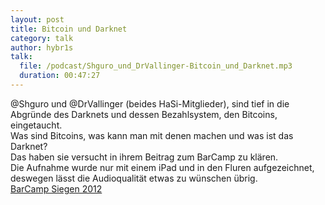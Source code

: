 ```yaml
---
layout: post
title: Bitcoin und Darknet
category: talk
author: hybr1s
talk:
  file: /podcast/Shguro_und_DrVallinger-Bitcoin_und_Darknet.mp3
  duration: 00:47:27
---
```

@Shguro und @DrVallinger (beides HaSi-Mitglieder), sind tief in die Abgründe des Darknets und dessen Bezahlsystem, den Bitcoins, eingetaucht.  
Was sind Bitcoins, was kann man mit denen machen und was ist das Darknet?  
Das haben sie versucht in ihrem Beitrag zum BarCamp zu klären.  
Die Aufnahme wurde nur mit einem iPad und in den Fluren aufgezeichnet, deswegen lässt die Audioqualität etwas zu wünschen übrig.  
[BarCamp Siegen 2012](http://barcamp-siegen.de/)
